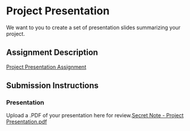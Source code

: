 # Project Presentation
We want to you to create a set of presentation slides summarizing your project.

## Assignment Description
[Project Presentation Assignment](https://education.launchcode.org/liftoff/modules/assignments/project-presentation)

## Submission Instructions

### Presentation
Upload a .PDF of your presentation here for review.[Secret Note - Project Presentation.pdf](https://github.com/zacharybklein/liftoff-assignments/files/8009013/Secret.Note.-.Project.Presentation.pdf)
